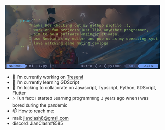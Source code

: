 ![code png](https://github.com/JianClash/JianClash/blob/main/code2.png)

- 🔭 I’m currently working on [Tresend](https://https://github.com/Fugnu-Games/Tresend)
- 🌱 I’m currently learning GDScript
- 👯 I’m looking to collaborate on Javascript, Typscript, Python, GDScript, Flutter
- ⚡ Fun fact: I started Learning programming 3 years ago when I was bored during the pandemic
- 📫 How to reach me: 
-   mail: jianclash8@gmail.com
-   discord: JianClash#8585
<!--
**JianClash/JianClash** is a ✨ _special_ ✨ repository because its `README.md` (this file) appears on your GitHub profile.

Here are some ideas to get you started:

- 🔭 I’m currently working on ...
- 🌱 I’m currently learning ...
- 👯 I’m looking to collaborate on ...
- 🤔 I’m looking for help with ...
- 💬 Ask me about ...
- 📫 How to reach me: ... jianclash8@gmail.com
- 😄 Pronouns: ...
- ⚡ Fun fact: ...
-->
